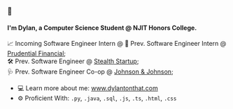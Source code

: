 ### 👋

#### I'm Dylan, a Computer Science Student @ NJIT Honors College.

📈 Incoming Software Engineer Intern @ 
🏢 Prev. Software Engineer Intern @ [Prudential Financial](https://www.prudential.com/);<br>
🛠️ Prev. Software Engineer @ [Stealth Startup](https://en.wikipedia.org/wiki/Stealth_startup);<br>
🩺 Prev. Software Engineer Co-op @ [Johnson & Johnson](https://www.jnj.com/medtech);<br>

- 💻 Learn more about me: <a href="https://www.dylantonthat.com">www.dylantonthat.com</a>
- ⚙️ Proficient With: `.py`, `.java`, `.sql`, `.js`, `.ts`, `.html`, `.css` 
